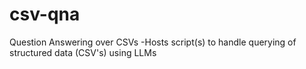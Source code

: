 # csv-qna
Question Answering over CSVs
-Hosts script(s) to handle querying of structured data (CSV's) using LLMs

